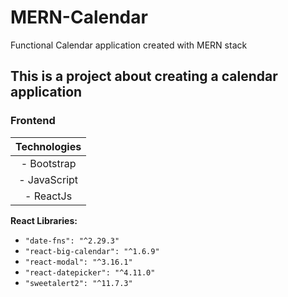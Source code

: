 # MERN-Calendar
Functional Calendar application created with MERN stack

## This is a project about creating a calendar application

### Frontend
| **Technologies** |
|    :--------:    |
| - Bootstrap      |
| - JavaScript 	   |
| - ReactJs 	   |

**React Libraries:**
- `"date-fns": "^2.29.3"`
- `"react-big-calendar": "^1.6.9"`
- `"react-modal": "^3.16.1"`
- `"react-datepicker": "^4.11.0"`
- `"sweetalert2": "^11.7.3"`
